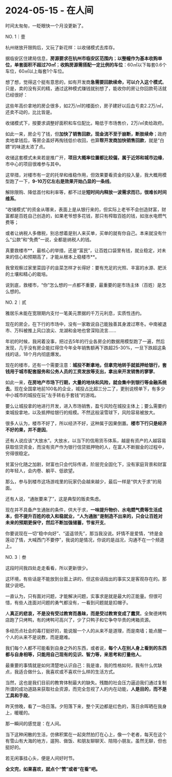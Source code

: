 # 2024-05-15 - 在人间

时间太匆匆，一眨眼快一个月没更新了。

NO. 1｜壹

杭州继放开限购后，又玩了新花样：以收储模式去库存。

据临安区住建局信息，**房源要求在杭州市临安区范围内**；**以整幢作为基本收购单位，单套面积不超过70㎡**；**收购房源需搭配一定比例的车位**：60㎡以下每套0.6个车位，60㎡以上每套1个车位。

想了想，觉得这个挺有意思的，如有开发商**急需要回款续命，可以介入这个模式**。只是，卖的没有买的精，通过这种模式赚钱就别想了，能收你的房让你回款苟活就已经很好：

这些年高价拿地的房企很多，如2万/㎡的楼面价，房子建好以后血亏卖2.2万/㎡，还卖不动的，比比皆是。

收储模式下，按要求调整好面积和车位配比，略低于市场售价，2万/㎡卖给政府。

如此一来，房企亏了钱，但**加快了销售回款，现金流不至于崩断，断肢续命**；政府卖地拿钱后，等房企盖好再掏钱低价收回，也算**帮开发商加快销售回款**，就是“白嫖”的味道太浓了点。

收储这套模式未来若是推广开，**项目大概率位置都比较偏，属于近郊和城市边缘**，市中心的项目很难参与其中。

这举措，对楼市有一定的托举和维稳作用，但效果要看资金的投入量，我大概用模型跑了一下，**9-10万亿左右是效果开始凸显的一条线**。

解除限购、降低首付和利率等，都不过是**短时间内释放一波需求而已，很难长时间维系**。

“收储模式”的资金从哪来，表面上是从银行来的，但实际上老爷不会创造财富，财富都是百姓自己创造的，如果老爷想多花钱，那只有榨取百姓的钱，如涨水电燃气费等；

或者让纳税人多缴税，别总想着是别人来买单，买单的就有你自己。本来就没有什么“公款”和“免费”一说，全都是纳税人的钱。

真要救楼市**，最核心的举措，还是“富民”，让百姓口袋里有钱，就业稳定，对未来的信心和预期高了，才能从根本上稳楼市**。

我曾观察过家里菜园子的韭菜怎样才长得好：要有充足的光照、丰富的水源、肥沃的土壤和精心的栽培。

说到底，救楼市，“你”怎么想的一点都不重要，最重要的是市场主体（百姓）是怎么想的。

NO. 2｜贰

雅居乐未能在宽限期内支付一笔美元票据的千万元利息，实质性违约。

现在的房企，在下行的市场中，没有一家敢说自己能独善其身渡过寒冬。中南被退市、万科被推上风口浪尖、龙湖和金地也曾深陷流言......

年初的时候，我闲着没事，把过去5年的行业各房企的数据用模型跑了一遍，然后发现，几乎没有房企能扛得住今年全年销售额再下跌超25-30%，一旦下跌超这条线的话，18个月内彻底爆发。

现在的楼市，还有一个需要注意：**城投不断拿地，但拿完地转手就抵押给银行，套钱用于城市配套服务和公务人员的工资发放等支出，拿出来开发销售的寥寥**。

如此一来，**在房地产市场下行期，大量的地块和风险，就会集中到银行等金融系统去**。现在全国拿地前100名的企业，城投占比超三分二了，更别说榜单下，有多少中小城市的城投在玩“左手转右手套钱”的游戏。

要么让城投拿的地进行开发，进入市场销售，盈亏风险在城投主体上；要么需要约束城投拿地，以及抵押给银行的规模。不然这般滚雪球下，风险容易被放大。

很多人认为，楼市不好了，所以经济不好，这种属于因果倒置。**楼市下行只是经济不好的果，并不是因**。

还有人说应该“大放水”。大放水，以当下的信用货币体系，越是有资产的人越容易获取信贷资金，而没有资产作为银行信贷抵押物的人，在富人不断掘金的过程中，穷得很稳定。

贫富分化随之加剧，财富也只会代际传递，阶层完全固化下，没有家庭背景和财富的年轻人，会内卷、躺平、低欲望。

那么，参与到楼市这场游戏里的玩家仍会越来越少，最后一样是“供大于求”的局面。

还有人说，“通胀要来了”，这是典型的贩卖焦虑。

现在并不具备产生通胀的条件，供大于求，**一味提升物价、水电燃气费等生活成本，但不提升百姓的收入和稳就业，“人为通胀”是制造不出来的，只会让百姓对未来的预期更保守，然后不断加强储蓄，节省开支**。

你要说现在一切“稳中向好”、“遥遥领先”，那当我没说。奸情不是爱情，“终是金莲动了情，大喊西门不要停”，我说的是情况，你说的是战况，沟通不在一个频道上。

NO. 3｜叁

这段时间我四处走走看看，所以更新很少。

这环境，有些话是不能放到台面上讲的，但这些话指出的事实又是客观存在的。那就少说吧。

一直认为，只有面对问题，才能解决问题，实事求是就是最大的正能量。但很可惜，有些人连面对问题的勇气都没有，一看到问题就是扣帽子。

人**真正的悲哀，不是没有受过教育而愚昧，而是受过教育变成了蠢货**。全聚德烤鸭店跑了只烤鸭，有的烤鸭可高兴了，少了只鸭子和它争夺华贵的烤箱资源。

多经历点社会的毒打挺好的，能说服一个人的从来不是道理，而是南墙；能点醒一个人的从来不是说教，而是磨难。

我们每个人都不可能看到自身之外的东西，或者说，**每个人在别人身上看到的东西都与自身相等，只能用自己现有的见识、智力等，来思考和打量他人**。

最重要的事情就是如何清楚地认识自己：我是谁，我的性格如何，我有什么优缺点，我适合做什么，我喜欢或不喜欢什么样的生活方式。

当然，这也是我们目前的教育体制最大的缺失。残酷的社会压力逼迫我们通过复制所谓的成功道路来获取社会资源，而完全忽视了人的内在动能，**人是目的，而不是工具和手段**。

昨天傍晚，看了一场日落。夕阳落下来，整个天边都是红色的，落日余晖晒在我身上，暖暖的。

那一瞬间的感觉是：在人间。

当下这种闲散的生活，仿佛积累在一起突然拍打在心上，像一个老者，每天在这个有雪山有大海的地方，遛狗、做饭、和朋友聊聊天、陪陪小朋友。虽然无聊，但也挺好的。

若无闲事挂心头，便是人间好时节。

**全文完，如果喜欢，就点个“赞”或者“在看”吧。**